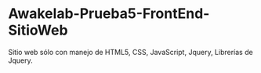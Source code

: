 # Awakelab-Prueba5-FrontEnd-SitioWeb
Sitio web sólo con manejo de HTML5, CSS, JavaScript, Jquery, Librerías de Jquery. 
